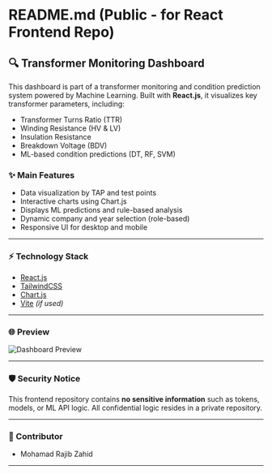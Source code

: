 # README.md (Public - for React Frontend Repo)

## 🔍 Transformer Monitoring Dashboard

This dashboard is part of a transformer monitoring and condition prediction system powered by Machine Learning. Built with **React.js**, it visualizes key transformer parameters, including:

* Transformer Turns Ratio (TTR)
* Winding Resistance (HV & LV)
* Insulation Resistance
* Breakdown Voltage (BDV)
* ML-based condition predictions (DT, RF, SVM)

### ✨ Main Features

* Data visualization by TAP and test points
* Interactive charts using Chart.js
* Displays ML predictions and rule-based analysis
* Dynamic company and year selection (role-based)
* Responsive UI for desktop and mobile

---

### ⚡ Technology Stack

* [React.js](https://reactjs.org/)
* [TailwindCSS](https://tailwindcss.com/)
* [Chart.js](https://www.chartjs.org/)
* [Vite](https://vitejs.dev/) *(if used)*

---

### 🌐 Preview

![Dashboard Preview](./preview.png)

---

### 🛡️ Security Notice

This frontend repository contains **no sensitive information** such as tokens, models, or ML API logic. All confidential logic resides in a private repository.

---

### 🌟 Contributor

* Mohamad Rajib Zahid

---
